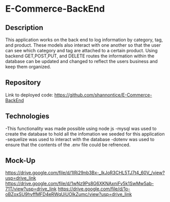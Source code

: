 # E-Commerce-BackEnd

## Description
This application works on the back end to log information by category, tag, and product. These models also interact with one another so that the user can see which category and tag are attached to a certain product. Using backend GET,POST,PUT, and DELETE routes the information within the database can be updated and changed to reflect the users business and keep them organized.

## Repository
Link to deployed code: https://github.com/shannontice/E-Commerce-BackEnd

## Technologies
-This functionality was made possible using node js
-mysql was used to create the database to hold all the infomation we seeded for this application
-sequelize was used to interact with the database
-dotenv was used to ensure that the contents of the .env file could be refrenced.

## Mock-Up
https://drive.google.com/file/d/1IRi29nb3Bx-_lkJoR3CHL5TJ7t4_60V_/view?usp=drive_link
https://drive.google.com/file/d/1wNz9Ps8G6XKNAxniFv5k1SwMw5ab-71T/view?usp=drive_link
https://drive.google.com/file/d/1o-oBZoxSU9hvffMFD4eRWqUiUOlkZumc/view?usp=drive_link




